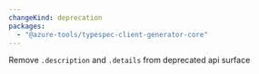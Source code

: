 ```yaml
---
changeKind: deprecation
packages:
  - "@azure-tools/typespec-client-generator-core"
---
```


Remove `.description` and `.details` from deprecated api surface